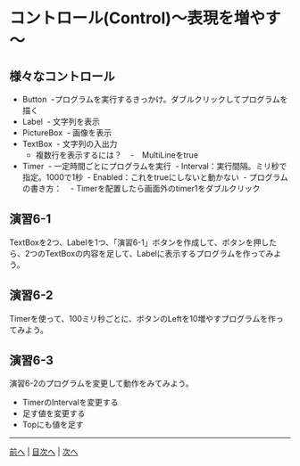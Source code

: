 # コントロール(Control)～表現を増やす～

## 様々なコントロール
- Button
  -プログラムを実行するきっかけ。ダブルクリックしてプログラムを描く
- Label
  - 文字列を表示
- PictureBox
  - 画像を表示
- TextBox
  - 文字列の入出力
  - 複数行を表示するには？
    -　MultiLineをtrue
- Timer
  - 一定時間ごとにプログラムを実行
  - Interval：実行間隔。ミリ秒で指定。1000で1秒
  - Enabled：これをtrueにしないと動かない
  - プログラムの書き方：
    - Timerを配置したら画面外のtimer1をダブルクリック

## 演習6-1
TextBoxを2つ、Labelを1つ、「演習6-1」ボタンを作成して、ボタンを押したら、2つのTextBoxの内容を足して、Labelに表示するプログラムを作ってみよう。

## 演習6-2
Timerを使って、100ミリ秒ごとに、ボタンのLeftを10増やすプログラムを作ってみよう。

## 演習6-3
演習6-2のプログラムを変更して動作をみてみよう。

- TimerのIntervalを変更する
- 足す値を変更する
- Topにも値を足す

---

[前へ](05.md) | [目次へ](README.md#%E7%9B%AE%E6%AC%A1) | [次へ](07.md)
